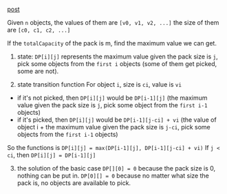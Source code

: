 [post](http://novoland.github.io/%E7%AE%97%E6%B3%95/2014/07/26/%E8%83%8C%E5%8C%85%E9%97%AE%E9%A2%98.html)

Given `n` objects,
the values of them are `[v0, v1, v2, ...]`
the size of them are `[c0, c1, c2, ...]`

If the `totalCapacity` of the pack is m, find the maximum value we can get.

1. state:
`DP[i][j]` represents the maximum value given the pack size is `j`, pick some objects from the `first i` objects (some of them get picked, some are not).

2. state transition function
For object `i`, size is `ci`, value is `vi`
- if it's not picked, then `DP[i][j]` would be `DP[i-1][j]` 
  (the maximum value given the pack size is `j`, pick some object from the `first i-1` objects)
- if it's picked, then `DP[i][j]` would be `DP[i-1][j-ci] + vi`
  (the value of object i + the maximum value given the pack size is `j-ci`, pick some objects from the `first i-1` objects)

So the functions is `DP[i][j] = max(DP[i-1][j], DP[i-1][j-ci] + vi)`
If `j < ci`, then `DP[i][j] = DP[i-1][j]`

3. the solution of the basic case
`DP[][0] = 0` because the pack size is 0, nothing can be put in.
`DP[0][] = 0` because no matter what size the pack is, no objects are available to pick.
